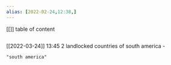 ```yaml
---
alias: [2022-02-24,12:38,]
---
```

[[]]
table of content
```toc
```

[[2022-03-24]] 13:45
2 landlocked countries of south america - 
```query
"south america"
```